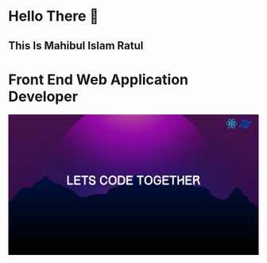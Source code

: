 # Hello There 👋
## This Is Mahibul Islam Ratul
# Front End Web Application Developer
![This Is Mahibul Islam Ratul](https://github.com/webdevratul/webdevratul/blob/main/github-banner.png?raw=true)







